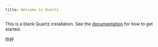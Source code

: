 ```yaml
---
title: Welcome to Quartz
---
```


This is a blank Quartz installation.
See the [documentation](https://quartz.jzhao.xyz) for how to get started.

你好